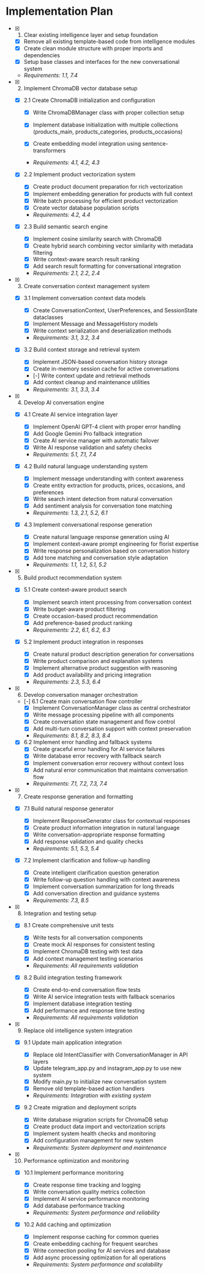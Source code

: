 # Implementation Plan

- [x] 1. Clear existing intelligence layer and setup foundation


  - [x] Remove all existing template-based code from intelligence modules
  - [x] Create clean module structure with proper imports and dependencies
  - [x] Setup base classes and interfaces for the new conversational system
  - _Requirements: 1.1, 7.4_



- [x] 2. Implement ChromaDB vector database setup
  - [x] 2.1 Create ChromaDB initialization and configuration
    - [x] Write ChromaDBManager class with proper collection setup
    - [x] Implement database initialization with multiple collections (products_main, products_categories, products_occasions)

    - [x] Create embedding model integration using sentence-transformers
    - _Requirements: 4.1, 4.2, 4.3_

  - [x] 2.2 Implement product vectorization system
    - [x] Create product document preparation for rich vectorization
    - [x] Implement embedding generation for products with full context
    - [x] Write batch processing for efficient product vectorization
    - [x] Create vector database population scripts
    - _Requirements: 4.2, 4.4_

  - [x] 2.3 Build semantic search engine
    - [x] Implement cosine similarity search with ChromaDB
    - [x] Create hybrid search combining vector similarity with metadata filtering
    - [x] Write context-aware search result ranking
    - [x] Add search result formatting for conversational integration
    - _Requirements: 2.1, 2.2, 2.4_

- [x] 3. Create conversation context management system
  - [x] 3.1 Implement conversation context data models
    - [x] Create ConversationContext, UserPreferences, and SessionState dataclasses
    - [x] Implement Message and MessageHistory models
    - [x] Write context serialization and deserialization methods
    - _Requirements: 3.1, 3.2, 3.4_

  - [x] 3.2 Build context storage and retrieval system
    - [x] Implement JSON-based conversation history storage
    - [x] Create in-memory session cache for active conversations
    - [-] Write context update and retrieval methods
    - [x] Add context cleanup and maintenance utilities
    - _Requirements: 3.1, 3.3, 3.4_

- [x] 4. Develop AI conversation engine
  - [x] 4.1 Create AI service integration layer
    - [x] Implement OpenAI GPT-4 client with proper error handling
    - [x] Add Google Gemini Pro fallback integration
    - [x] Create AI service manager with automatic failover
    - [x] Write AI response validation and safety checks
    - _Requirements: 5.1, 7.1, 7.4_

  - [x] 4.2 Build natural language understanding system
    - [x] Implement message understanding with context awareness
    - [x] Create entity extraction for products, prices, occasions, and preferences
    - [x] Write search intent detection from natural conversation
    - [x] Add sentiment analysis for conversation tone matching
    - _Requirements: 1.3, 2.1, 5.2, 6.1_

  - [x] 4.3 Implement conversational response generation
    - [x] Create natural language response generation using AI
    - [x] Implement context-aware prompt engineering for florist expertise
    - [x] Write response personalization based on conversation history
    - [x] Add tone matching and conversation style adaptation
    - _Requirements: 1.1, 1.2, 5.1, 5.2_

- [x] 5. Build product recommendation system
  - [x] 5.1 Create context-aware product search
    - [x] Implement search intent processing from conversation context
    - [x] Write budget-aware product filtering
    - [x] Create occasion-based product recommendation
    - [x] Add preference-based product ranking
    - _Requirements: 2.2, 6.1, 6.2, 6.3_

  - [x] 5.2 Implement product integration in responses
    - [x] Create natural product description generation for conversations
    - [x] Write product comparison and explanation systems
    - [x] Implement alternative product suggestion with reasoning
    - [x] Add product availability and pricing integration
    - _Requirements: 2.3, 5.3, 6.4_

- [x] 6. Develop conversation manager orchestration
  - [-] 6.1 Create main conversation flow controller
    - [x] Implement ConversationManager class as central orchestrator
    - [x] Write message processing pipeline with all components
    - [x] Create conversation state management and flow control
    - [x] Add multi-turn conversation support with context preservation
    - _Requirements: 8.1, 8.2, 8.3, 8.4_

  - [x] 6.2 Implement error handling and fallback systems
    - [x] Create graceful error handling for AI service failures
    - [x] Write database error recovery with fallback search
    - [x] Implement conversation error recovery without context loss
    - [x] Add natural error communication that maintains conversation flow
    - _Requirements: 7.1, 7.2, 7.3, 7.4_

- [x] 7. Create response generation and formatting
  - [x] 7.1 Build natural response generator
    - [x] Implement ResponseGenerator class for contextual responses
    - [x] Create product information integration in natural language
    - [x] Write conversation-appropriate response formatting
    - [x] Add response validation and quality checks
    - _Requirements: 5.1, 5.3, 5.4_

  - [x] 7.2 Implement clarification and follow-up handling
    - [x] Create intelligent clarification question generation
    - [x] Write follow-up question handling with context awareness
    - [x] Implement conversation summarization for long threads
    - [x] Add conversation direction and guidance systems
    - _Requirements: 7.3, 8.5_

- [x] 8. Integration and testing setup
  - [x] 8.1 Create comprehensive unit tests
    - [x] Write tests for all conversation components
    - [x] Create mock AI responses for consistent testing
    - [x] Implement ChromaDB testing with test data
    - [x] Add context management testing scenarios
    - _Requirements: All requirements validation_

  - [x] 8.2 Build integration testing framework
    - [x] Create end-to-end conversation flow tests
    - [x] Write AI service integration tests with fallback scenarios
    - [x] Implement database integration testing
    - [x] Add performance and response time testing
    - _Requirements: All requirements validation_

- [x] 9. Replace old intelligence system integration
  - [x] 9.1 Update main application integration
    - [x] Replace old IntentClassifier with ConversationManager in API layers
    - [x] Update telegram_app.py and instagram_app.py to use new system
    - [x] Modify main.py to initialize new conversation system
    - [x] Remove old template-based action handlers
    - _Requirements: Integration with existing system_

  - [x] 9.2 Create migration and deployment scripts
    - [x] Write database migration scripts for ChromaDB setup
    - [x] Create product data import and vectorization scripts
    - [x] Implement system health checks and monitoring
    - [x] Add configuration management for new system
    - _Requirements: System deployment and maintenance_

- [x] 10. Performance optimization and monitoring
  - [x] 10.1 Implement performance monitoring
    - [x] Create response time tracking and logging
    - [x] Write conversation quality metrics collection
    - [x] Implement AI service performance monitoring
    - [x] Add database performance tracking
    - _Requirements: System performance and reliability_

  - [x] 10.2 Add caching and optimization
    - [x] Implement response caching for common queries
    - [x] Create embedding caching for frequent searches
    - [x] Write connection pooling for AI services and database
    - [x] Add async processing optimization for all operations
    - _Requirements: System performance and scalability_
